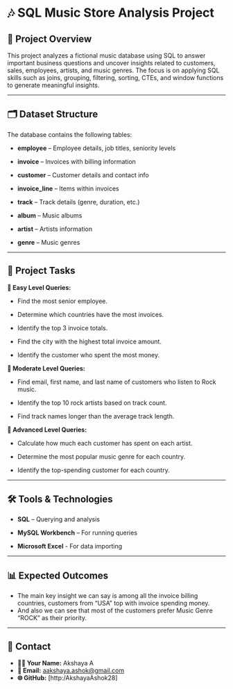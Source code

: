 
# 🎶 SQL Music Store Analysis Project


## 📌 Project Overview

This project analyzes a fictional music database using SQL to answer important business questions and uncover insights related to customers, sales, employees, artists, and music genres.
The focus is on applying SQL skills such as joins, grouping, filtering, sorting, CTEs, and window functions to generate meaningful insights.

-----

## 🗂 Dataset Structure

The database contains the following tables:

- **employee** – Employee details, job titles, seniority levels

- **invoice** – Invoices with billing information

- **customer** – Customer details and contact info

- **invoice_line** – Items within invoices

- **track** – Track details (genre, duration, etc.)

- **album** – Music albums

- **artist** – Artists information

- **genre** – Music genres

-----

## 🎯 Project Tasks

**🔹 Easy Level Queries:**

- Find the most senior employee.

- Determine which countries have the most invoices.

- Identify the top 3 invoice totals.

- Find the city with the highest total invoice amount.

- Identify the customer who spent the most money.


**🔹 Moderate Level Queries:**

- Find email, first name, and last name of customers who listen to Rock music.

- Identify the top 10 rock artists based on track count.

- Find track names longer than the average track length.


**🔹 Advanced Level Queries:**

- Calculate how much each customer has spent on each artist.

- Determine the most popular music genre for each country.

- Identify the top-spending customer for each country.

------

## 🛠 Tools & Technologies

- **SQL** – Querying and analysis

- **MySQL Workbench** – For running queries

- **Microsoft Excel** - For data importing

------

## 📊 Expected Outcomes

- The main key insight we can say is among all the invoice billing countries, 
customers from “USA” top with invoice spending money.
- And also we can see that most of the customers prefer Music Genre “ROCK” as their priority.

------

## 📧 Contact

- **👩‍💻 Your Name:** Akshaya A
- **📩 Email:** aakshaya.ashok@gmail.com
- **🌐 GitHub:** [http:/AkshayaAshok28]
